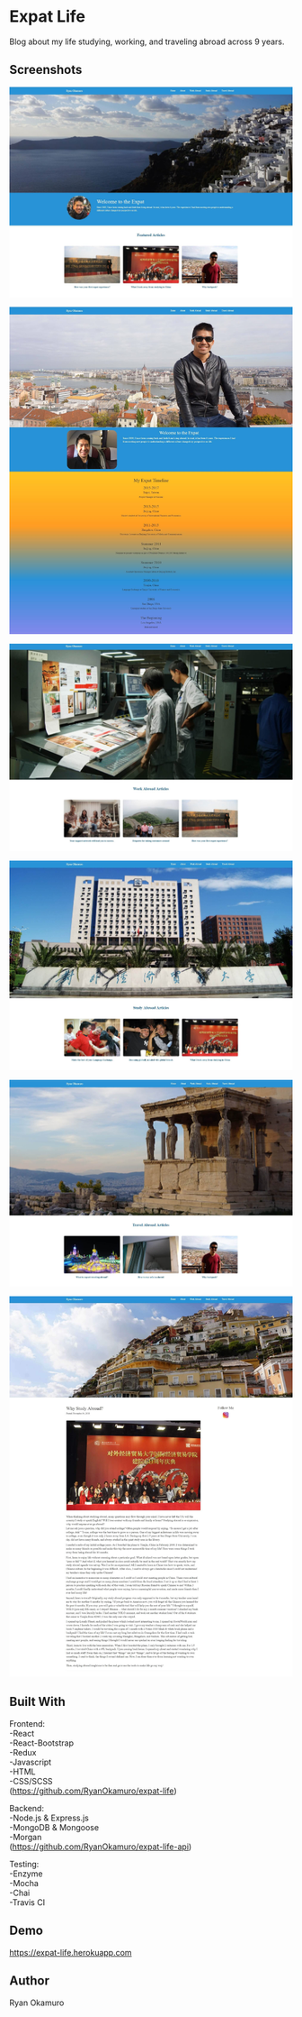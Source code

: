﻿
Expat Life
=============
Blog about my life studying, working, and traveling abroad across 9 years.     


Screenshots
-----------

![Landing Page](https://raw.githubusercontent.com/RyanOkamuro/expat-life/master/public/assets/Screenshots/Expat_Life_Landing_Page.jpg)

![About Page](https://raw.githubusercontent.com/RyanOkamuro/expat-life/master/public/assets/Screenshots/Expat_Life_About.jpg)

![Work Abroad Page](https://raw.githubusercontent.com/RyanOkamuro/expat-life/master/public/assets/Screenshots/Expat_Life_Work_Abroad.jpg)

![Study Abroad Page](https://raw.githubusercontent.com/RyanOkamuro/expat-life/master/public/assets/Screenshots/Expat_Life_Study_Abroad.jpg)

![Travel Abroad Page](https://raw.githubusercontent.com/RyanOkamuro/expat-life/master/public/assets/Screenshots/Expat_Life_Travel_Abroad.jpg)

![Blog Post Page](https://raw.githubusercontent.com/RyanOkamuro/expat-life/master/public/assets/Screenshots/Expat_Life_Blog_Post.jpg)

Built With
----------
Frontend: <br />
-React <br />
-React-Bootstrap <br />
-Redux <br />
-Javascript <br />
-HTML <br />
-CSS/SCSS <br />
(https://github.com/RyanOkamuro/expat-life)

Backend: <br />
-Node.js & Express.js <br />
-MongoDB & Mongoose <br />
-Morgan <br />
(https://github.com/RyanOkamuro/expat-life-api)

Testing: <br />
-Enzyme <br />
-Mocha <br />
-Chai <br />
-Travis CI


Demo
--------
https://expat-life.herokuapp.com


Author
--------
Ryan Okamuro